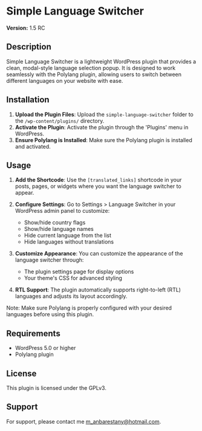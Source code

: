 # Simple Language Switcher

**Version:** 1.5 RC

## Description

Simple Language Switcher is a lightweight WordPress plugin that provides a clean, modal-style language selection popup. It is designed to work seamlessly with the Polylang plugin, allowing users to switch between different languages on your website with ease.

## Installation

1. **Upload the Plugin Files**: Upload the `simple-language-switcher` folder to the `/wp-content/plugins/` directory.
2. **Activate the Plugin**: Activate the plugin through the 'Plugins' menu in WordPress.
3. **Ensure Polylang is Installed**: Make sure the Polylang plugin is installed and activated.

## Usage

1. **Add the Shortcode**: Use the `[translated_links]` shortcode in your posts, pages, or widgets where you want the language switcher to appear.

2. **Configure Settings**: Go to Settings > Language Switcher in your WordPress admin panel to customize:
   - Show/hide country flags
   - Show/hide language names
   - Hide current language from the list
   - Hide languages without translations

3. **Customize Appearance**: You can customize the appearance of the language switcher through:
   - The plugin settings page for display options
   - Your theme's CSS for advanced styling

4. **RTL Support**: The plugin automatically supports right-to-left (RTL) languages and adjusts its layout accordingly.

Note: Make sure Polylang is properly configured with your desired languages before using this plugin.

## Requirements

- WordPress 5.0 or higher
- Polylang plugin

## License

This plugin is licensed under the GPLv3.

## Support

For support, please contact me [m_anbarestany@hotmail.com](mailto:m_anbarestany@hotmail.com).
